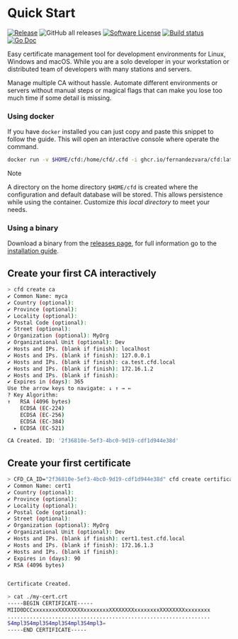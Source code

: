 # Quick Start

[![Release](https://img.shields.io/github/release/fernandezvara/certsfor.svg?style=for-the-badge)](https://github.com/fernandezvara/certsfor/releases/latest)
![GitHub all releases](https://img.shields.io/github/downloads/fernandezvara/certsfor/total?style=for-the-badge)
[![Software License](https://img.shields.io/badge/license-MIT-brightgreen.svg?style=for-the-badge)](/LICENSE)
[![Build status](https://img.shields.io/github/workflow/status/fernandezvara/certsfor/goreleaser?style=for-the-badge)](https://github.com/fernandezvara/certsfor/actions?workflow=goreleaser)
[![Go Doc](https://img.shields.io/badge/godoc-reference-blue.svg?style=for-the-badge)](http://godoc.org/github.com/fernandezvara/certsfor)

Easy certificate management tool for development environments for Linux, Windows and macOS. While you are a solo developer in your workstation or distributed team of developers with many stations and servers.

Manage multiple CA without hassle. Automate different environments or servers without manual steps or magical flags that can make you lose too much time if some detail is missing.

### Using docker

If you have `docker` installed you can just copy and paste this snippet to follow the guide. This will open an interactive console where operate the command.

```bash
docker run -v $HOME/cfd:/home/cfd/.cfd -i ghcr.io/fernandezvara/cfd:latest /bin/bash
```

>[!NOTE]
>A directory on the home directory `$HOME/cfd` is created where the configuration and default database will be stored. This allows persistence while using the container. Customize *this local directory* to meet your needs.

### Using a binary

Download a binary from the [releases page](https://github.com/fernandezvara/certsfor/releases), for full information go to the [installation guide](./installation).

## Create your first CA interactively

```bash
> cfd create ca
✔ Common Name: myca
✔ Country (optional): 
✔ Province (optional): 
✔ Locality (optional): 
✔ Postal Code (optional): 
✔ Street (optional): 
✔ Organization (optional): MyOrg
✔ Organizational Unit (optional): Dev
✔ Hosts and IPs. (blank if finish): localhost
✔ Hosts and IPs. (blank if finish): 127.0.0.1
✔ Hosts and IPs. (blank if finish): ca.test.cfd.local
✔ Hosts and IPs. (blank if finish): 172.16.1.2
✔ Hosts and IPs. (blank if finish): 
✔ Expires in (days): 365
Use the arrow keys to navigate: ↓ ↑ → ← 
? Key Algorithm: 
↑   RSA (4096 bytes)
    ECDSA (EC-224)
    ECDSA (EC-256)
    ECDSA (EC-384)
  ▸ ECDSA (EC-521)

CA Created. ID: '2f36810e-5ef3-4bc0-9d19-cdf1d944e38d'
```

## Create your first certificate

```bash
> CFD_CA_ID="2f36810e-5ef3-4bc0-9d19-cdf1d944e38d" cfd create certificate -c ./my-cert.crt -k ./my-cert-key.crt
✔ Common Name: cert1
✔ Country (optional): 
✔ Province (optional): 
✔ Locality (optional): 
✔ Postal Code (optional): 
✔ Street (optional): 
✔ Organization (optional): MyOrg
✔ Organizational Unit (optional): Dev
✔ Hosts and IPs. (blank if finish): cert1.test.cfd.local
✔ Hosts and IPs. (blank if finish): 172.16.1.3
✔ Hosts and IPs. (blank if finish): 
✔ Expires in (days): 90
✔ RSA (4096 bytes)


Certificate Created.

> cat ./my-cert.crt 
-----BEGIN CERTIFICATE-----
MIID0DCCxxxxxxxxXXXXXXXXxxxxxxxxXXXXXXXXxxxxxxxxXXXXXXXXxxxxxxxx
................................................................
S4mpl3S4mpl3S4mpl3S4mpl3S4mpl3=
-----END CERTIFICATE-----
```
